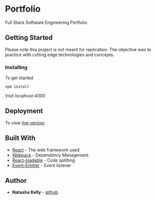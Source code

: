 # Portfolio

Full Stack Software Engineering Portfolio

## Getting Started

Please note this project is not meant for replication. The objective was to practice with cutting edge technologies and concepts.

### Installing

To get started

```
npm install
```
Visit localhost:4000


## Deployment

To view [live version](http://www.somthinggoeshere.com/)

## Built With

* [React](https://reactjs.org) - The web framework used
* [Webpack](https://webpack.js.org) - Dependency Management
* [React-loadable](https://github.com/jamiebuilds/react-loadable) - Code splitting
* [Event-Emitter](https://www.npmjs.com/package/event-emitter) - Event listener



## Author

* **Natasha Kelly** - [github](https://github.com/gURLmeetsCode)
